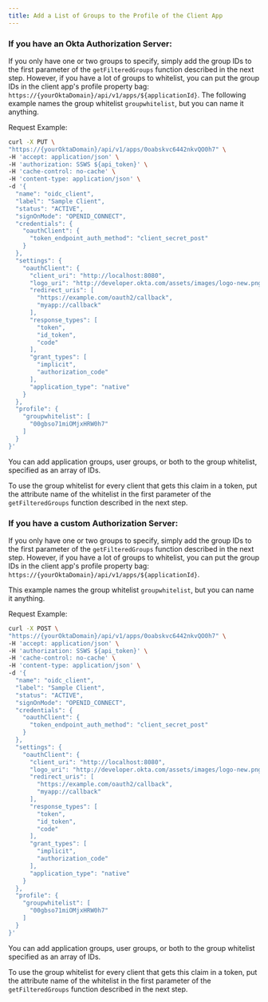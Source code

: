 ```yaml
---
title: Add a List of Groups to the Profile of the Client App
---
```


### If you have an Okta Authorization Server:

If you only have one or two groups to specify, simply add the group IDs to the first parameter of the `getFilteredGroups` function described in the next step.
However, if you have a lot of groups to whitelist, you can put the group IDs in the client app's profile property bag: `https://{yourOktaDomain}/api/v1/apps/${applicationId}`.
The following example names the group whitelist `groupwhitelist`, but you can name it anything.

Request Example:

```bash
curl -X PUT \
"https://{yourOktaDomain}/api/v1/apps/0oabskvc6442nkvQO0h7" \
-H 'accept: application/json' \
-H 'authorization: SSWS ${api_token}' \
-H 'cache-control: no-cache' \
-H 'content-type: application/json' \
-d '{
  "name": "oidc_client",
  "label": "Sample Client",
  "status": "ACTIVE",
  "signOnMode": "OPENID_CONNECT",
  "credentials": {
    "oauthClient": {
      "token_endpoint_auth_method": "client_secret_post"
    }
  },
  "settings": {
    "oauthClient": {
      "client_uri": "http://localhost:8080",
      "logo_uri": "http://developer.okta.com/assets/images/logo-new.png",
      "redirect_uris": [
        "https://example.com/oauth2/callback",
        "myapp://callback"
      ],
      "response_types": [
        "token",
        "id_token",
        "code"
      ],
      "grant_types": [
        "implicit",
        "authorization_code"
      ],
      "application_type": "native"
    }
  },
  "profile": {
    "groupwhitelist": [
      "00gbso71miOMjxHRW0h7"
    ]
  }
}'
```

You can add application groups, user groups, or both to the group whitelist, specified as an array of IDs.

To use the group whitelist for every client that gets this claim in a token, put the attribute name of the whitelist in the first parameter of the `getFilteredGroups` function described in the next step.

### If you have a custom Authorization Server:

If you only have one or two groups to specify, simply add the group IDs to the first parameter of the `getFilteredGroups` function described in the next step.
However, if you have a lot of groups to whitelist, you can put the group IDs in the client app's profile property bag: `https://{yourOktaDomain}/api/v1/apps/${applicationId}`.

This example names the group whitelist `groupwhitelist`, but you can name it anything.

Request Example:

```bash
curl -X POST \
"https://{yourOktaDomain}/api/v1/apps/0oabskvc6442nkvQO0h7" \
-H 'accept: application/json' \
-H 'authorization: SSWS ${api_token}' \
-H 'cache-control: no-cache' \
-H 'content-type: application/json' \
-d '{
  "name": "oidc_client",
  "label": "Sample Client",
  "status": "ACTIVE",
  "signOnMode": "OPENID_CONNECT",
  "credentials": {
    "oauthClient": {
      "token_endpoint_auth_method": "client_secret_post"
    }
  },
  "settings": {
    "oauthClient": {
      "client_uri": "http://localhost:8080",
      "logo_uri": "http://developer.okta.com/assets/images/logo-new.png",
      "redirect_uris": [
        "https://example.com/oauth2/callback",
        "myapp://callback"
      ],
      "response_types": [
        "token",
        "id_token",
        "code"
      ],
      "grant_types": [
        "implicit",
        "authorization_code"
      ],
      "application_type": "native"
    }
  },
  "profile": {
    "groupwhitelist": [
      "00gbso71miOMjxHRW0h7"
    ]
  }
}'
```

You can add application groups, user groups, or both to the group whitelist specified as an array of IDs.

To use the group whitelist for every client that gets this claim in a token, put the attribute name of the whitelist in the first parameter of the `getFilteredGroups` function described in the next step.

<NextSectionLink/>
